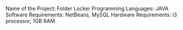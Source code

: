 Name of the Project: Folder Locker
Programming Languages: JAVA
Software Requirements: NetBeans, MySQL
Hardware Requirements: i3 processor, 1GB RAM
